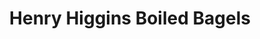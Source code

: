 ---
title: "Henry Higgins Boiled Bagels"
url: /portland/henry-higgins-boiled-bagels-southeast-tacoma-street/
shop: Bäckerei
---